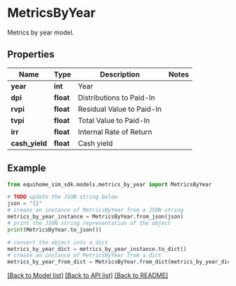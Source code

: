 # MetricsByYear

Metrics by year model.

## Properties

Name | Type | Description | Notes
------------ | ------------- | ------------- | -------------
**year** | **int** | Year | 
**dpi** | **float** | Distributions to Paid-In | 
**rvpi** | **float** | Residual Value to Paid-In | 
**tvpi** | **float** | Total Value to Paid-In | 
**irr** | **float** | Internal Rate of Return | 
**cash_yield** | **float** | Cash yield | 

## Example

```python
from equihome_sim_sdk.models.metrics_by_year import MetricsByYear

# TODO update the JSON string below
json = "{}"
# create an instance of MetricsByYear from a JSON string
metrics_by_year_instance = MetricsByYear.from_json(json)
# print the JSON string representation of the object
print(MetricsByYear.to_json())

# convert the object into a dict
metrics_by_year_dict = metrics_by_year_instance.to_dict()
# create an instance of MetricsByYear from a dict
metrics_by_year_from_dict = MetricsByYear.from_dict(metrics_by_year_dict)
```
[[Back to Model list]](../README.md#documentation-for-models) [[Back to API list]](../README.md#documentation-for-api-endpoints) [[Back to README]](../README.md)


